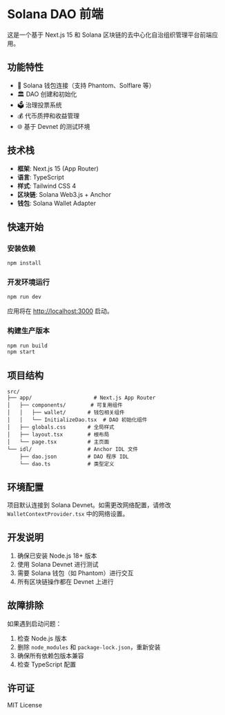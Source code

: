 # Solana DAO 前端

这是一个基于 Next.js 15 和 Solana 区块链的去中心化自治组织管理平台前端应用。

## 功能特性

- 🔗 Solana 钱包连接（支持 Phantom、Solflare 等）
- 🏛️ DAO 创建和初始化
- 🗳️ 治理投票系统
- 💰 代币质押和收益管理
- 🌐 基于 Devnet 的测试环境

## 技术栈

- **框架**: Next.js 15 (App Router)
- **语言**: TypeScript
- **样式**: Tailwind CSS 4
- **区块链**: Solana Web3.js + Anchor
- **钱包**: Solana Wallet Adapter

## 快速开始

### 安装依赖

```bash
npm install
```

### 开发环境运行

```bash
npm run dev
```

应用将在 [http://localhost:3000](http://localhost:3000) 启动。

### 构建生产版本

```bash
npm run build
npm start
```

## 项目结构

```
src/
├── app/                    # Next.js App Router
│   ├── components/        # 可复用组件
│   │   ├── wallet/       # 钱包相关组件
│   │   └── InitializeDao.tsx  # DAO 初始化组件
│   ├── globals.css       # 全局样式
│   ├── layout.tsx        # 根布局
│   └── page.tsx          # 主页面
└── idl/                  # Anchor IDL 文件
    ├── dao.json          # DAO 程序 IDL
    └── dao.ts            # 类型定义
```

## 环境配置

项目默认连接到 Solana Devnet。如需更改网络配置，请修改 `WalletContextProvider.tsx` 中的网络设置。

## 开发说明

1. 确保已安装 Node.js 18+ 版本
2. 使用 Solana Devnet 进行测试
3. 需要 Solana 钱包（如 Phantom）进行交互
4. 所有区块链操作都在 Devnet 上进行

## 故障排除

如果遇到启动问题：

1. 检查 Node.js 版本
2. 删除 `node_modules` 和 `package-lock.json`，重新安装
3. 确保所有依赖包版本兼容
4. 检查 TypeScript 配置

## 许可证

MIT License
